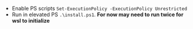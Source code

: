 * Enable PS scripts `Set-ExecutionPolicy -ExecutionPolicy Unrestricted`
* Run in elevated PS `.\install.ps1`. **For now may need to run twice for wsl to initialize**